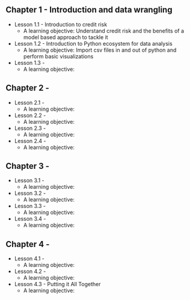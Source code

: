 ## Chapter 1 - Introduction and data wrangling
   * Lesson 1.1 - Introduction to credit risk
     * A learning objective: Understand credit risk and the benefits of a model based approach to tackle it
   * Lesson 1.2 - Introduction to Python ecosystem for data analysis
     * A learning objective: Import csv files in and out of python and perform basic visualizations
   * Lesson 1.3 - 
     * A learning objective: 
## Chapter 2 - 
   * Lesson 2.1 - 
     * A learning objective: 
   * Lesson 2.2 -
     * A learning objective: 
   * Lesson 2.3 - 
     * A learning objective: 
   * Lesson 2.4 - 
     * A learning objective: 
## Chapter 3 - 
   * Lesson 3.1 - 
     * A learning objective: 
   * Lesson 3.2 - 
     * A learning objective: 
   * Lesson 3.3 -
     * A learning objective: 
   * Lesson 3.4 - 
     * A learning objective: 
## Chapter 4 - 
   * Lesson 4.1 - 
     * A learning objective: 
   * Lesson 4.2 - 
     * A learning objective: 
   * Lesson 4.3 - Putting it All Together
     * A learning objective: 

